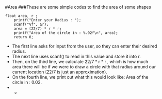 #Area
###These are some simple codes to find the area of some shapes
```
float area, r ;
    printf("Enter your Radius : ");
    scanf("%f", &r);
    area = (22/7) * r * r;
    printf("Area of the circle in : %.02f\n", area);
    return 0;
```
- The first line asks for input from the user, so they can enter their desired radius.
- The next line uses scanf() to read in this value and store it into r.
- Then, on the third line, we calculate 22/7 * r * r , which is how much area there will be if we were to draw a circle with that radius around our current location (22/7 is just an approximation).
- On the fourth line, we print out what this would look like: Area of the circle in : 0.02.
- -